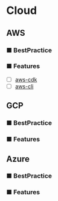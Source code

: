 # Cloud
## AWS
### ■ BestPractice
### ■ Features
- [ ] [aws-cdk]()
- [ ] [aws-cli]()
## GCP
### ■ BestPractice
### ■ Features
## Azure
### ■ BestPractice
### ■ Features
